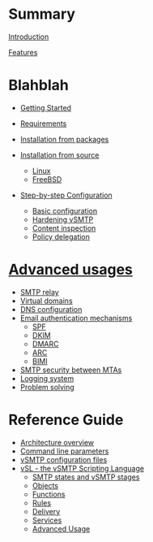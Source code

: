 # Summary

[Introduction](introduction.md)

[Features](features.md)

# Blahblah

- [Getting Started](started.md)

- [Requirements](start/requirements.md)
- [Installation from packages]()
- [Installation from source](start/install/source.md)
  - [Linux](start/install/source/linux.md)
  - [FreeBSD](start/install/source/freebsd.md)
- [Step-by-step Configuration](start/configuration/configuration.md)
  - [Basic configuration](start/configuration/basic.md)
  - [Hardening vSMTP](start/configuration/hardening.md)
  - [Content inspection]()
  - [Policy delegation]()

# [Advanced usages]()

- [SMTP relay]()
- [Virtual domains]()
- [DNS configuration](advanced/dns.md)
- [Email authentication mechanisms](advanced/eam.md)
  - [SPF](advanced/eam/spf.md)
  - [DKIM](advanced/eam/dkim.md)
  - [DMARC](advanced/eam/dmarc.md)
  - [ARC](advanced/eam/arc.md)
  - [BIMI](advanced/eam/bimi.md)
- [SMTP security between MTAs](advanced/dane.md)
- [Logging system]()
- [Problem solving]()

# Reference Guide

- [Architecture overview](reference/architecture.md)
- [Command line parameters](reference/command.md)
- [vSMTP configuration files](reference/configfiles.md)
- [vSL - the vSMTP Scripting Language](reference/vSL/vsl.md)
  - [SMTP states and vSMTP stages](reference/vSL/stages.md)
  - [Objects](reference/vSL/objects.md)
  - [Functions](reference/vSL/functions.md)
  - [Rules](reference/vSL/rules.md)
  - [Delivery](reference/vSL/delivery.md)
  - [Services](reference/vSL/services.md)
  - [Advanced Usage](reference/vSL/advanced.md)

